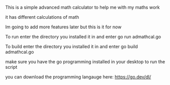This is a simple advanced math calculator to help me with my maths work

it has different calculations of math

 Im going to add more features later but this is it for now 

To run enter the directory you installed it in and enter go run admathcal.go

To build enter the directory you installed it in and enter go build admathcal.go

make sure you have the go programming installed in your desktop to run the script

you can download the programming langauge here: https://go.dev/dl/



